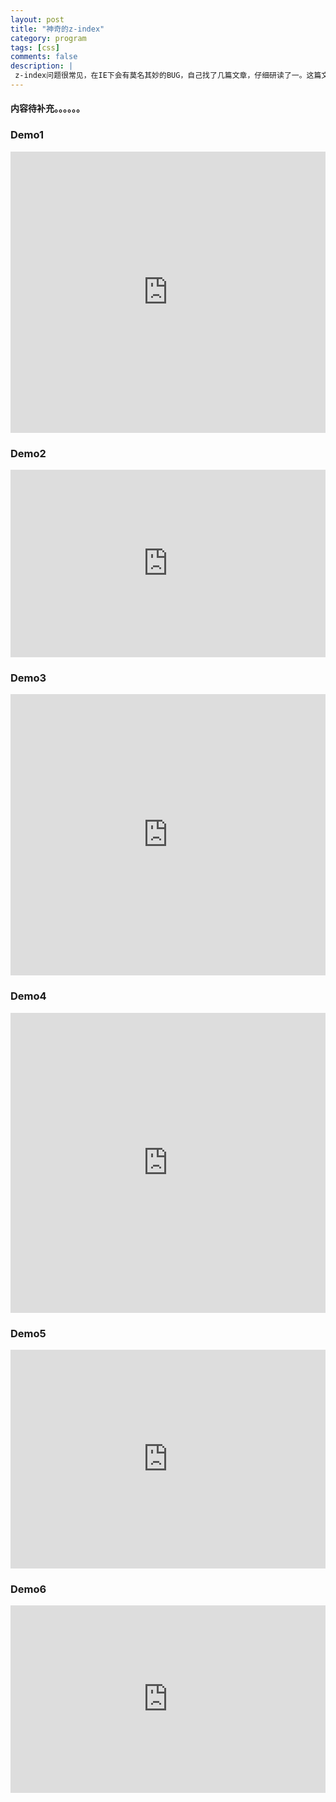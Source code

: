 ```yaml
---
layout: post
title: "神奇的z-index"
category: program
tags: [css]
comments: false
description: |
 z-index问题很常见，在IE下会有莫名其妙的BUG，自己找了几篇文章，仔细研读了一。这篇文章很大一部分是对这几篇英文文章的翻译，但结合学到的东西，加上自己的理解，也就成了此文。
---
```

#### 内容待补充。。。。。。
### Demo1

<iframe style="width: 100%; height: 450px" src="http://jsfiddle.net/xiaoji121/v8FMv/1/embedded/result,html,css" allowfullscreen="allowfullscreen" frameborder="0"></iframe>

### Demo2

<iframe style="width: 100%; height: 300px" src="http://jsfiddle.net/xiaoji121/CmPLP/1/embedded/result,html,css" allowfullscreen="allowfullscreen" frameborder="0"></iframe>

### Demo3

<iframe style="width: 100%; height: 450px" src="http://jsfiddle.net/xiaoji121/kFNcp/1/embedded/result,html,css" allowfullscreen="allowfullscreen" frameborder="0"></iframe>

### Demo4

<iframe style="width: 100%; height: 480px" src="http://jsfiddle.net/xiaoji121/r6epe/1/embedded/result,html,css" allowfullscreen="allowfullscreen" frameborder="0"></iframe>

### Demo5

<iframe style="width: 100%; height: 350px" src="http://jsfiddle.net/xiaoji121/QbKx3/1/embedded/result,html,css" allowfullscreen="allowfullscreen" frameborder="0"></iframe>

### Demo6

<iframe style="width: 100%; height: 300px" src="http://jsfiddle.net/xiaoji121/jvuQj/2/embedded/result,html,css" allowfullscreen="allowfullscreen" frameborder="0"></iframe>